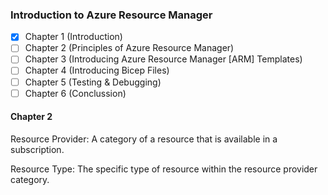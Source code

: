### Introduction to Azure Resource Manager
- [X] Chapter 1 (Introduction)
- [ ] Chapter 2 (Principles of Azure Resource Manager)
- [ ] Chapter 3 (Introducing Azure Resource Manager [ARM] Templates)
- [ ] Chapter 4 (Introducing Bicep Files)
- [ ] Chapter 5 (Testing & Debugging)
- [ ] Chapter 6 (Conclussion)

#### Chapter 2
Resource Provider: A category of a resource that is available in a subscription.

Resource Type: The specific type of resource within the resource provider category.
